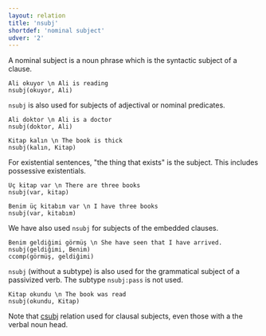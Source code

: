 ```yaml
---
layout: relation
title: 'nsubj'
shortdef: 'nominal subject'
udver: '2'
---
```


A nominal subject is a noun phrase which is the syntactic subject of a clause. 

~~~ sdparse
Ali okuyor \n Ali is reading
nsubj(okuyor, Ali)
~~~

``nsubj`` is also used for subjects of  adjectival or nominal predicates.
~~~ sdparse
Ali doktor \n Ali is a doctor
nsubj(doktor, Ali)
~~~

~~~ sdparse
Kitap kalın \n The book is thick
nsubj(kalın, Kitap)
~~~


For existential sentences, "the thing that exists" is the subject.
This includes possessive existentials.
~~~ sdparse
Üç kitap var \n There are three books
nsubj(var, kitap)
~~~

~~~ sdparse
Benim üç kitabım var \n I have three books
nsubj(var, kitabım)
~~~

We have also used `nsubj` for subjects of the embedded clauses.
~~~ sdparse
Benim geldiğimi görmüş \n She have seen that I have arrived.
nsubj(geldiğimi, Benim)
ccomp(görmüş, geldiğimi)
~~~

``nsubj`` (without a subtype) is also used
for the grammatical subject of a passivized verb.
The subtype ``nsubj:pass`` is not used.
~~~ sdparse
Kitap okundu \n The book was read
nsubj(okundu, Kitap)
~~~

Note that [csubj]() relation used for clausal subjects,
even those with a the verbal noun head.

